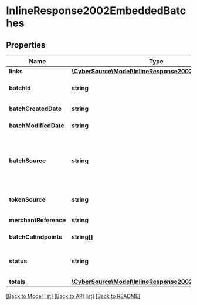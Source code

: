 # InlineResponse2002EmbeddedBatches

## Properties
Name | Type | Description | Notes
------------ | ------------- | ------------- | -------------
**links** | [**\CyberSource\Model\InlineResponse2002EmbeddedLinks**](InlineResponse2002EmbeddedLinks.md) |  | [optional] 
**batchId** | **string** | Unique identification number assigned to the submitted request. | [optional] 
**batchCreatedDate** | **string** | ISO-8601 format: yyyy-MM-ddTHH:mm:ssZ | [optional] 
**batchModifiedDate** | **string** | ISO-8601 format: yyyy-MM-ddTHH:mm:ssZ | [optional] 
**batchSource** | **string** | Valid Values:   * SCHEDULER   * TOKEN_API   * CREDIT_CARD_FILE_UPLOAD   * AMEX_REGSITRY   * AMEX_REGISTRY_API   * AMEX_REGISTRY_API_SYNC   * AMEX_MAINTENANCE | [optional] 
**tokenSource** | **string** | Valid Values:   * SECURE_STORAGE   * TMS   * CYBERSOURCE | [optional] 
**merchantReference** | **string** | Reference used by merchant to identify batch. | [optional] 
**batchCaEndpoints** | **string[]** | Valid Values:   * VISA   * MASTERCARD   * AMEX | [optional] 
**status** | **string** | Valid Values:   * REJECTED   * RECEIVED   * VALIDATED   * DECLINED   * PROCESSING   * COMPLETE | [optional] 
**totals** | [**\CyberSource\Model\InlineResponse2002EmbeddedTotals**](InlineResponse2002EmbeddedTotals.md) |  | [optional] 

[[Back to Model list]](../README.md#documentation-for-models) [[Back to API list]](../README.md#documentation-for-api-endpoints) [[Back to README]](../README.md)



